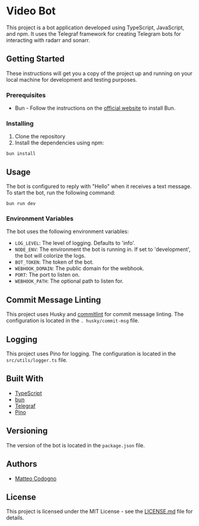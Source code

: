 # Video Bot

This project is a bot application developed using TypeScript, JavaScript, and npm. It uses the Telegraf framework for creating Telegram bots for interacting with radarr and sonarr.

## Getting Started

These instructions will get you a copy of the project up and running on your local machine for development and testing purposes.

### Prerequisites

- Bun - Follow the instructions on the [official website](https://bun.js.org/) to install Bun.

### Installing

1. Clone the repository
2. Install the dependencies using npm:

```shell
bun install
```

## Usage

The bot is configured to reply with "Hello" when it receives a text message.  
To start the bot, run the following command:

```shell
bun run dev
```

### Environment Variables

The bot uses the following environment variables:

- `LOG_LEVEL`: The level of logging. Defaults to 'info'.
- `NODE_ENV`: The environment the bot is running in. If set to 'development', the bot will colorize the logs.
- `BOT_TOKEN`: The token of the bot.
- `WEBHOOK_DOMAIN`: The public domain for the webhook.
- `PORT`: The port to listen on.
- `WEBHOOK_PATH`: The optional path to listen for.

## Commit Message Linting

This project uses Husky and [commitlint](https://commitlint.js.org/) for commit message linting. The configuration is located in the `. husky/commit-msg` file.

## Logging

This project uses Pino for logging. The configuration is located in the `src/utils/logger.ts` file.

## Built With

- [TypeScript](https://www.typescriptlang.org/)
- [bun](https://bun.js.org/)
- [Telegraf](https://telegraf.js.org/)
- [Pino](https://getpino.io/)

## Versioning

The version of the bot is located in the `package.json` file.

## Authors

- [Matteo Codogno](https://github.com/matteocodogno)

## License

This project is licensed under the MIT License - see the [LICENSE.md](license.md) file for details.

